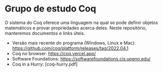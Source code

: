 # Grupo de estudo Coq

O sistema do Coq oferece uma linguagem na qual se pode definir objetos matemáticos e provar propriedades acerca deles. Neste repositório, manteremos documentos e links úteis.

* Versão mais recente do programa (Windows, Linux e Mac): https://github.com/coq/platform/releases/tag/2022.04.1
* Coq no browser: https://coq.vercel.app/ 
* Software Foundations: https://softwarefoundations.cis.upenn.edu/
* Coq in a Hurry: [coq-hurry.pdf]
